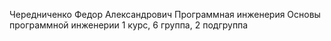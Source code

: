 Чередниченко
Федор
Александрович
Программная инженерия
Основы программной инженерии
1 курс, 6 группа, 2 подгруппа
